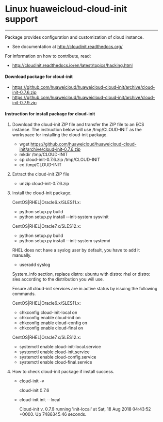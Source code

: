 # Linux huaweicloud-cloud-init support #
----------------------------
Package provides configuration and customization of cloud instance.
- See documentation at http://cloudinit.readthedocs.org/

For information on how to contribute, read:
- http://cloudinit.readthedocs.io/en/latest/topics/hacking.html

#### Download package for cloud-init ####
- https://github.com/huaweicloud/huaweicloud-cloud-init/archive/cloud-init-0.7.6.zip
- https://github.com/huaweicloud/huaweicloud-cloud-init/archive/cloud-init-0.7.9.zip
 
#### Instruction for install package for cloud-init ####
1.  Download the cloud-init ZIP file and transfer the ZIP file to an ECS instance.
    The instruction below will use /tmp/CLOUD-INIT as the workspace for installing the cloud-init package.
    - wget https://github.com/huaweicloud/huaweicloud-cloud-init/archive/cloud-init-0.7.6.zip
    - mkdir /tmp/CLOUD-INIT
    - cp cloud-init-0.7.6.zip /tmp/CLOUD-INIT
    - cd /tmp/CLOUD-INIT
 
2.  Extract the cloud-init ZIP file
    - unzip cloud-init-0.7.6.zip

3.  Install the cloud-init package.

    CentOS|RHEL|Oracle6.x/SLES11.x:
    - python setup.py build
    - python setup.py install --init-system sysvinit

    CentOS|RHEL|Oracle7.x/SLES12.x:
    - python setup.py build
    - python setup.py install --init-system systemd

    RHEL does not have a syslog user by default, you have to add it manually.
    - useradd syslog
    
    System_info section, replace distro: ubuntu with distro: rhel or distro: sles according to the distribution you will use.
   
    Ensure all cloud-init services are in active status by issuing the following commands.

    CentOS|RHEL|Oracle6.x/SLES11.x:
    - chkconfig cloud-init-local on
    - chkconfig enable cloud-init on
    - chkconfig enable cloud-config on
    - chkconfig enable cloud-final on

    CentOS|RHEL|Oracle7.x/SLES12.x:
    - systemctl enable cloud-init-local.service
    - systemctl enable cloud-init.service
    - systemctl enable cloud-config.service
    - systemctl enable cloud-final.service

4.  How to check cloud-init package if install success.
    - cloud-init -v

      cloud-init 0.7.6
      
    - cloud-init init --local

      Cloud-init v. 0.7.6 running 'init-local' at Sat, 18 Aug 2018 04:43:52 +0000. Up 7486345.46 seconds.
